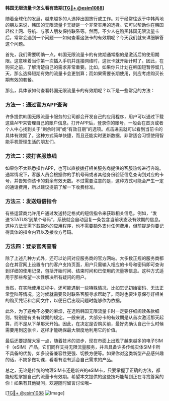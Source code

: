 **韩国无限流量卡怎么看有效期[[TG💪+ @esim1088](https://t.me/s/esim1088)]**

随着全球化的发展，越来越多的人选择出国旅行或工作。对于经常往返于中韩两地的朋友来说，韩国的无限流量卡无疑是一个非常实用的选择。它可以帮助你在韩国轻松上网、导航、与家人朋友保持联系等。然而，不少人在购买韩国无限流量卡后，常常会遇到一个问题——如何查看这张卡的有效期呢？今天我们就来详细解答这个问题。

首先，我们需要明确一点，韩国无限流量卡的有效期通常指的是激活后的使用期限。这意味着当你第一次插入手机并连接网络时，这张卡就开始计时了。因此，在购买之前，了解清楚自己的需求非常重要。比如，如果你只计划在韩国短暂停留几天，那么选择短期有效的流量卡会更划算；而如果需要长期使用，则应考虑购买长期有效的套餐。

那么，具体该如何查看韩国无限流量卡的有效期呢？以下是一些常见的方法：

### 方法一：通过官方APP查询

许多提供韩国无限流量卡服务的公司都会开发自己的应用程序，用户可以通过下载这些APP来管理自己的账户信息。打开APP后，登录你的账号，一般会在首页或者个人中心找到关于“剩余时间”或“有效日期”的选项。点击进去就可以看到当前卡的具体有效期了。这种方式简单快捷，而且还能实时更新数据，非常适合习惯使用智能手机管理生活的朋友们。

### 方法二：拨打客服热线

如果你不太熟悉操作APP，也可以直接拨打相关服务商提供的客服热线进行咨询。通常情况下，客服人员会根据你的手机号码或者其他身份验证信息查询到对应的卡号，并告知你该卡的剩余有效天数。不过需要注意的是，这种方式可能会产生一定的通话费用，所以建议提前了解一下收费标准。

### 方法三：发送短信指令

有些运营商允许用户通过发送特定格式的短信指令来获取相关信息。例如，“发送‘STATUS’到某个号码”，系统就会自动回复一条包含当前状态及有效期的信息。这种方法无需下载额外的应用程序，也不需要额外支付任何费用，但前提是你要记得具体的指令内容以及接收方号码。

### 方法四：登录官网查看

除了上述几种方式外，还可以访问对应服务商的官方网站。大多数正规的服务商都会在其官网上设置专门的客户支持页面，用户只需输入相应的卡号和密码即可查询到详细的使用记录，包括开始时间、结束时间和已使用的流量等信息。这种方式适用于那些希望一次性解决所有疑问的用户。

当然，在实际使用过程中，还可能遇到一些特殊情况，比如忘记初始密码、无法正常登陆等情况。这时候就需要及时联系客服寻求帮助了。同时也要注意保存好相关的购买凭证和合同文件，以便日后出现问题时能够作为依据。

此外，为了避免不必要的麻烦，在选购韩国无限流量卡时一定要仔细阅读条款细则，特别是有关有效期的规定。一般来说，大部分卡的有效期是从首次激活那天起算，而不是从下单那天开始。因此，在决定是否购买前，最好先确认自己什么时候需要用到这张卡，这样才能确保最大限度地利用它的价值。

最后还要提醒大家一点，随着技术的进步，现在市面上出现了越来越多的电子SIM卡（eSIM）产品，它们同样支持无限流量服务，并且具备许多传统实体SIM卡所不具备的优势，如多设备兼容性更强、切换方便等。如果你对这类新型产品感兴趣的话，不妨多做功课，看看有没有适合自己需求的产品。

总之，无论是传统的物理SIM卡还是新兴的eSIM卡，只要掌握了正确的方法，都能轻松掌握自己的流量卡有效期。希望本文提供的这些技巧能帮到正在寻找答案的你！如果有其他疑问，欢迎随时留言讨论哦~

[[TG💪+ @esim1088](https://t.me/s/esim1088) ![Image](https://i.postimg.cc/4NQfJmqS/Snipaste-2025-05-13-00-14-12.png)]